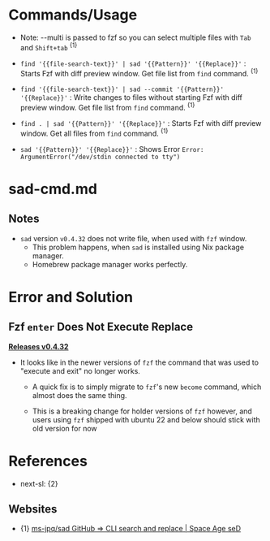 # Commands/Usage

* Note: --multi is passed to fzf so you can select multiple files with `Tab` and `Shift+tab` <sup>{1}</sup>

* `find '{{file-search-text}}' | sad '{{Pattern}}' '{{Replace}}'` : Starts Fzf with diff preview window. Get file list from `find` command. <sup>{1}</sup>

* `find '{{file-search-text}}' | sad --commit '{{Pattern}}' '{{Replace}}'` : Write changes to files without starting Fzf with diff preview window. Get file list from `find` command. <sup>{1}</sup>

* `find . | sad '{{Pattern}}' '{{Replace}}'` : Starts Fzf with diff preview window. Get all files from `find` command. <sup>{1}</sup>

* `sad '{{Pattern}}' '{{Replace}}'` : Shows Error `Error: ArgumentError("/dev/stdin connected to tty")`

# sad-cmd.md

## Notes

* `sad` version `v0.4.32` does not write file, when used with `fzf` window.
  * This problem happens, when `sad` is installed using Nix package manager.
  * Homebrew package manager works perfectly.

# Error and Solution

## Fzf `enter` Does Not Execute Replace

**[Releases v0.4.32](https://github.com/ms-jpq/sad/releases/tag/v0.4.32)**

* It looks like in the newer versions of `fzf` the command that was used to "execute and exit" no longer works.

  * A quick fix is to simply migrate to `fzf`'s new `become` command, which almost does the same thing.

  * This is a breaking change for holder versions of `fzf` however, and users using `fzf` shipped with ubuntu 22 and below should stick with old version for now

# References

* next-sl: {2}

## Websites

* {1} [ms-jpq/sad GitHub => CLI search and replace | Space Age seD](https://github.com/ms-jpq/sad)
